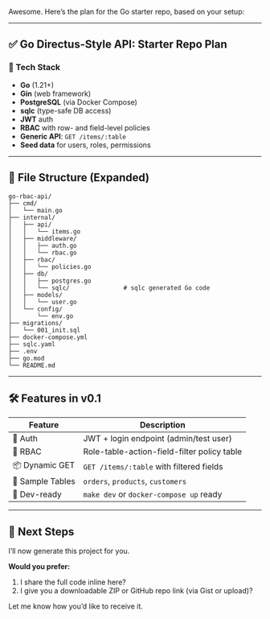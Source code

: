 Awesome. Here’s the plan for the Go starter repo, based on your setup:

---

## ✅ Go Directus-Style API: Starter Repo Plan

### 🔧 Tech Stack

* **Go** (1.21+)
* **Gin** (web framework)
* **PostgreSQL** (via Docker Compose)
* **sqlc** (type-safe DB access)
* **JWT** auth
* **RBAC** with row- and field-level policies
* **Generic API**: `GET /items/:table`
* **Seed data** for users, roles, permissions

---

## 📁 File Structure (Expanded)

```
go-rbac-api/
├── cmd/
│   └── main.go
├── internal/
│   ├── api/
│   │   └── items.go
│   ├── middleware/
│   │   ├── auth.go
│   │   └── rbac.go
│   ├── rbac/
│   │   └── policies.go
│   ├── db/
│   │   ├── postgres.go
│   │   └── sqlc/               # sqlc generated Go code
│   ├── models/
│   │   └── user.go
│   └── config/
│       └── env.go
├── migrations/
│   └── 001_init.sql
├── docker-compose.yml
├── sqlc.yaml
├── .env
├── go.mod
└── README.md
```

---

## 🛠 Features in v0.1

| Feature          | Description                                 |
| ---------------- | ------------------------------------------- |
| 🔑 Auth          | JWT + login endpoint (admin/test user)      |
| 🔐 RBAC          | Role-table-action-field-filter policy table |
| 📦 Dynamic GET   | `GET /items/:table` with filtered fields    |
| 🧪 Sample Tables | `orders`, `products`, `customers`           |
| 🚀 Dev-ready     | `make dev` or `docker-compose up` ready     |

---

## 🚀 Next Steps

I’ll now generate this project for you.

**Would you prefer:**

1. I share the full code inline here?
2. I give you a downloadable ZIP or GitHub repo link (via Gist or upload)?

Let me know how you’d like to receive it.
